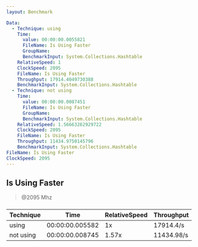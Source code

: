 ```yaml
---
layout: Benchmark

Data: 
  - Technique: using
    Time: 
      value: 00:00:00.0055821
      FileName: Is Using Faster
      GroupName: 
      BenchmarkInput: System.Collections.Hashtable
    RelativeSpeed: 1
    ClockSpeed: 2095
    FileName: Is Using Faster
    Throughput: 17914.4049730388
    BenchmarkInput: System.Collections.Hashtable
  - Technique: not using
    Time: 
      value: 00:00:00.0087451
      FileName: Is Using Faster
      GroupName: 
      BenchmarkInput: System.Collections.Hashtable
    RelativeSpeed: 1.56663262929722
    ClockSpeed: 2095
    FileName: Is Using Faster
    Throughput: 11434.9750145796
    BenchmarkInput: System.Collections.Hashtable
FileName: Is Using Faster
ClockSpeed: 2095
---
```

Is Using Faster
---------------
> @2095 Mhz


### 


|Technique|Time           |RelativeSpeed|Throughput|
|---------|---------------|-------------|----------|
|using    |00:00:00.005582|1x           |17914.4/s |
|not using|00:00:00.008745|1.57x        |11434.98/s|

